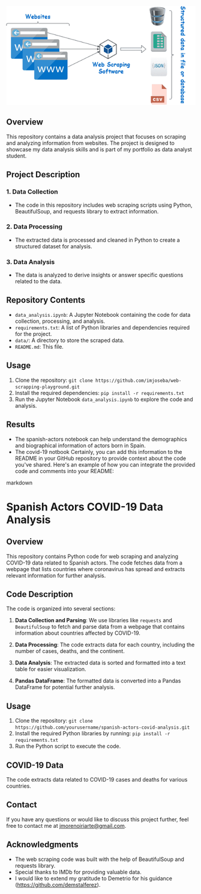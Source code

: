 ![Cover Image](Web-scraping.png)

## Overview

This repository contains a data analysis project that focuses on scraping and analyzing information from websites. The project is designed to showcase my data analysis skills and is part of my portfolio as data analyst student.

## Project Description

### 1. Data Collection

- The code in this repository includes web scraping scripts using Python, BeautifulSoup, and requests library to extract information.


### 2. Data Processing

- The extracted data is processed and cleaned in Python to create a structured dataset for analysis.

### 3. Data Analysis

- The data is analyzed to derive insights or answer specific questions related to the data.

## Repository Contents

- `data_analysis.ipynb`: A Jupyter Notebook containing the code for data collection, processing, and analysis.
- `requirements.txt`: A list of Python libraries and dependencies required for the project.
- `data/`: A directory to store the scraped data.
- `README.md`: This file.

## Usage

1. Clone the repository: `git clone https://github.com/imjoseba/web-scrapping-playground.git`
2. Install the required dependencies: `pip install -r requirements.txt`
3. Run the Jupyter Notebook `data_analysis.ipynb` to explore the code and analysis.

## Results

- The spanish-actors notebook can help understand the demographics and biographical information of actors born in Spain.
- The covid-19 notbook Certainly, you can add this information to the README in your GitHub repository to provide context about the code you've shared. Here's an example of how you can integrate the provided code and comments into your README:

markdown

# Spanish Actors COVID-19 Data Analysis

## Overview

This repository contains Python code for web scraping and analyzing COVID-19 data related to Spanish actors. The code fetches data from a webpage that lists countries where coronavirus has spread and extracts relevant information for further analysis.

## Code Description

The code is organized into several sections:

1. **Data Collection and Parsing**: We use libraries like `requests` and `BeautifulSoup` to fetch and parse data from a webpage that contains information about countries affected by COVID-19.

2. **Data Processing**: The code extracts data for each country, including the number of cases, deaths, and the continent.

3. **Data Analysis**: The extracted data is sorted and formatted into a text table for easier visualization.

4. **Pandas DataFrame**: The formatted data is converted into a Pandas DataFrame for potential further analysis.

## Usage

1. Clone the repository: `git clone https://github.com/yourusername/spanish-actors-covid-analysis.git`
2. Install the required Python libraries by running: `pip install -r requirements.txt`
3. Run the Python script to execute the code.

## COVID-19 Data

The code extracts data related to COVID-19 cases and deaths for various countries.

## Contact

If you have any questions or would like to discuss this project further, feel free to contact me at jmorenoiriarte@gmail.com.

## Acknowledgments

- The web scraping code was built with the help of BeautifulSoup and requests library.
- Special thanks to IMDb for providing valuable data.
- I would like to extend my gratitude to Demetrio for his guidance (https://github.com/demstalferez).

